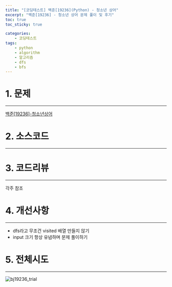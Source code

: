```yaml
---
title: "[코딩테스트] 백준[19236](Python) - 청소년 상어"
excerpt: "백준[19236] - 청소년 상어 문제 풀이 및 후기"
toc: true
toc_sticky: true

categories:
    - 코딩테스트
tags:
    - python
    - algorithm
    - 알고리즘
    - dfs
    - bfs
---
```


# 1. 문제
* * *
[백준[19236]-청소년상어](https://www.acmicpc.net/problem/19236)


# 2. 소스코드
* * *

<script src="https://gist.github.com/taehyeong51/d6d0be3a3f420246ac4be0d724e77972.js"></script>

# 3. 코드리뷰
* * *
각주 참조


# 4. 개선사항
* * *
* dfs라고 무조건 visited 배열 만들지 않기
* input 크기 항상 유념하며 문제 풀이하기


# 5. 전체시도
* * *
![bj19236_trial](https://user-images.githubusercontent.com/107748183/198956498-4b10495b-5fc9-4691-bf15-9cbdfdd5d6a8.png)